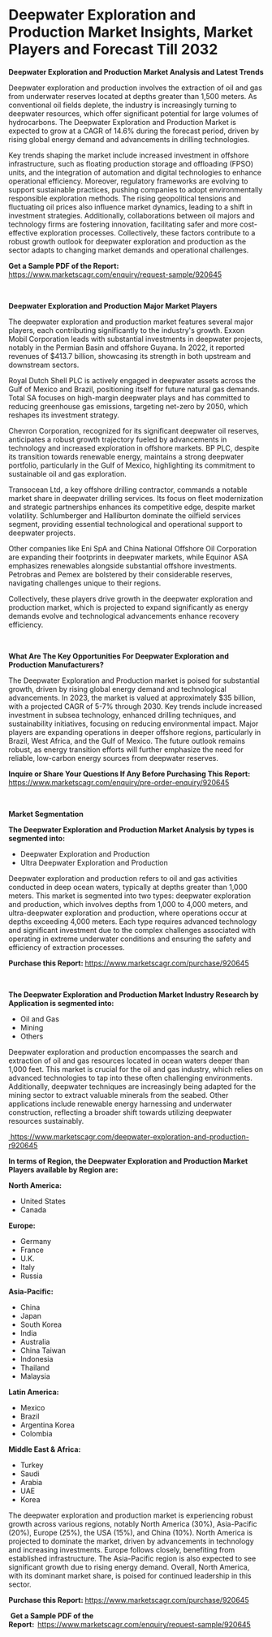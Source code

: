 <p><h1>Deepwater Exploration and Production Market Insights, Market Players and Forecast Till 2032</h1></p><p><strong>Deepwater Exploration and Production Market Analysis and Latest Trends</strong></p>
<p><p>Deepwater exploration and production involves the extraction of oil and gas from underwater reserves located at depths greater than 1,500 meters. As conventional oil fields deplete, the industry is increasingly turning to deepwater resources, which offer significant potential for large volumes of hydrocarbons. The Deepwater Exploration and Production Market is expected to grow at a CAGR of 14.6% during the forecast period, driven by rising global energy demand and advancements in drilling technologies.</p><p>Key trends shaping the market include increased investment in offshore infrastructure, such as floating production storage and offloading (FPSO) units, and the integration of automation and digital technologies to enhance operational efficiency. Moreover, regulatory frameworks are evolving to support sustainable practices, pushing companies to adopt environmentally responsible exploration methods. The rising geopolitical tensions and fluctuating oil prices also influence market dynamics, leading to a shift in investment strategies. Additionally, collaborations between oil majors and technology firms are fostering innovation, facilitating safer and more cost-effective exploration processes. Collectively, these factors contribute to a robust growth outlook for deepwater exploration and production as the sector adapts to changing market demands and operational challenges.</p></p>
<p><strong>Get a Sample PDF of the Report:&nbsp;</strong> <a href="https://www.marketscagr.com/enquiry/request-sample/920645?utm_campaign=1868&utm_medium=2&utm_source=Github&utm_content=ia&utm_term=17042025&utm_id=deepwater-exploration-and-production">https://www.marketscagr.com/enquiry/request-sample/920645</a></p>
<p>&nbsp;</p>
<p><strong>Deepwater Exploration and Production Major Market Players</strong></p>
<p><p>The deepwater exploration and production market features several major players, each contributing significantly to the industry's growth. Exxon Mobil Corporation leads with substantial investments in deepwater projects, notably in the Permian Basin and offshore Guyana. In 2022, it reported revenues of $413.7 billion, showcasing its strength in both upstream and downstream sectors.</p><p>Royal Dutch Shell PLC is actively engaged in deepwater assets across the Gulf of Mexico and Brazil, positioning itself for future natural gas demands. Total SA focuses on high-margin deepwater plays and has committed to reducing greenhouse gas emissions, targeting net-zero by 2050, which reshapes its investment strategy.</p><p>Chevron Corporation, recognized for its significant deepwater oil reserves, anticipates a robust growth trajectory fueled by advancements in technology and increased exploration in offshore markets. BP PLC, despite its transition towards renewable energy, maintains a strong deepwater portfolio, particularly in the Gulf of Mexico, highlighting its commitment to sustainable oil and gas exploration.</p><p>Transocean Ltd, a key offshore drilling contractor, commands a notable market share in deepwater drilling services. Its focus on fleet modernization and strategic partnerships enhances its competitive edge, despite market volatility. Schlumberger and Halliburton dominate the oilfield services segment, providing essential technological and operational support to deepwater projects.</p><p>Other companies like Eni SpA and China National Offshore Oil Corporation are expanding their footprints in deepwater markets, while Equinor ASA emphasizes renewables alongside substantial offshore investments. Petrobras and Pemex are bolstered by their considerable reserves, navigating challenges unique to their regions.</p><p>Collectively, these players drive growth in the deepwater exploration and production market, which is projected to expand significantly as energy demands evolve and technological advancements enhance recovery efficiency.</p></p>
<p>&nbsp;</p>
<p><strong>What Are The Key Opportunities For Deepwater Exploration and Production Manufacturers?</strong></p>
<p><p>The Deepwater Exploration and Production market is poised for substantial growth, driven by rising global energy demand and technological advancements. In 2023, the market is valued at approximately $35 billion, with a projected CAGR of 5-7% through 2030. Key trends include increased investment in subsea technology, enhanced drilling techniques, and sustainability initiatives, focusing on reducing environmental impact. Major players are expanding operations in deeper offshore regions, particularly in Brazil, West Africa, and the Gulf of Mexico. The future outlook remains robust, as energy transition efforts will further emphasize the need for reliable, low-carbon energy sources from deepwater reserves.</p></p>
<p><strong>Inquire or Share Your Questions If Any Before Purchasing This Report:</strong> <a href="https://www.marketscagr.com/enquiry/pre-order-enquiry/920645?utm_campaign=1868&utm_medium=2&utm_source=Github&utm_content=ia&utm_term=17042025&utm_id=deepwater-exploration-and-production">https://www.marketscagr.com/enquiry/pre-order-enquiry/920645</a></p>
<p>&nbsp;</p>
<p><strong>Market Segmentation</strong></p>
<p><strong>The Deepwater Exploration and Production Market Analysis by types is segmented into:</strong></p>
<p><ul><li>Deepwater Exploration and Production</li><li>Ultra Deepwater Exploration and Production</li></ul></p>
<p><p>Deepwater exploration and production refers to oil and gas activities conducted in deep ocean waters, typically at depths greater than 1,000 meters. This market is segmented into two types: deepwater exploration and production, which involves depths from 1,000 to 4,000 meters, and ultra-deepwater exploration and production, where operations occur at depths exceeding 4,000 meters. Each type requires advanced technology and significant investment due to the complex challenges associated with operating in extreme underwater conditions and ensuring the safety and efficiency of extraction processes.</p></p>
<p><strong>Purchase this Report:&nbsp;</strong><a href="https://www.marketscagr.com/purchase/920645?utm_campaign=1868&utm_medium=2&utm_source=Github&utm_content=ia&utm_term=17042025&utm_id=deepwater-exploration-and-production">https://www.marketscagr.com/purchase/920645</a></p>
<p>&nbsp;</p>
<p><strong>The Deepwater Exploration and Production Market Industry Research by Application is segmented into:</strong></p>
<p><ul><li>Oil and Gas</li><li>Mining</li><li>Others</li></ul></p>
<p><p>Deepwater exploration and production encompasses the search and extraction of oil and gas resources located in ocean waters deeper than 1,000 feet. This market is crucial for the oil and gas industry, which relies on advanced technologies to tap into these often challenging environments. Additionally, deepwater techniques are increasingly being adapted for the mining sector to extract valuable minerals from the seabed. Other applications include renewable energy harnessing and underwater construction, reflecting a broader shift towards utilizing deepwater resources sustainably.</p></p>
<p><a href="https://www.marketscagr.com/deepwater-exploration-and-production-r920645?utm_campaign=1868&utm_medium=2&utm_source=Github&utm_content=ia&utm_term=17042025&utm_id=deepwater-exploration-and-production">&nbsp;https://www.marketscagr.com/deepwater-exploration-and-production-r920645</a></p>
<p><strong>In terms of Region, the Deepwater Exploration and Production Market Players available by Region are:</strong></p>
<p>
    <p> <strong> North America: </strong>
        <ul>
            <li>United States</li>
            <li>Canada</li>
        </ul>
        </p> 
    <p> <strong> Europe: </strong>
        <ul>
            <li>Germany</li>
            <li>France</li>
            <li>U.K.</li>
            <li>Italy</li>
            <li>Russia</li>
        </ul>
        </p> 
    <p> <strong> Asia-Pacific: </strong>
        <ul>
            <li>China</li>
            <li>Japan</li>
            <li>South Korea</li>
            <li>India</li>
            <li>Australia</li>
            <li>China Taiwan</li>
            <li>Indonesia</li>
            <li>Thailand</li>
            <li>Malaysia</li>
        </ul>
        </p> 
    <p> <strong> Latin America: </strong>
        <ul>
            <li>Mexico</li>
            <li>Brazil</li>
            <li>Argentina Korea</li>
            <li>Colombia</li>
        </ul>
        </p> 
    <p> <strong> Middle East & Africa: </strong>
        <ul>
            <li>Turkey</li>
            <li>Saudi</li>
            <li>Arabia</li>
            <li>UAE</li>
            <li>Korea</li>
        </ul>
    </p>
    </p>
<p><p>The deepwater exploration and production market is experiencing robust growth across various regions, notably North America (30%), Asia-Pacific (20%), Europe (25%), the USA (15%), and China (10%). North America is projected to dominate the market, driven by advancements in technology and increasing investments. Europe follows closely, benefiting from established infrastructure. The Asia-Pacific region is also expected to see significant growth due to rising energy demand. Overall, North America, with its dominant market share, is poised for continued leadership in this sector.</p></p>
<p><strong>Purchase this Report: </strong><a href="https://www.marketscagr.com/purchase/920645?utm_campaign=1868&utm_medium=2&utm_source=Github&utm_content=ia&utm_term=17042025&utm_id=deepwater-exploration-and-production">https://www.marketscagr.com/purchase/920645</a></p>
<p>&nbsp;<strong>Get a Sample PDF of the Report:&nbsp;&nbsp;</strong><a href="https://www.marketscagr.com/enquiry/request-sample/920645?utm_campaign=1868&utm_medium=2&utm_source=Github&utm_content=ia&utm_term=17042025&utm_id=deepwater-exploration-and-production">https://www.marketscagr.com/enquiry/request-sample/920645</a></p>
<p><strong></strong></p>
<p><p></p><p></p><p></p></p>
